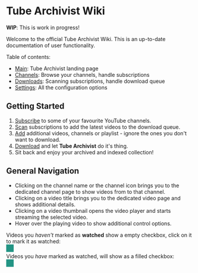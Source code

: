 # Tube Archivist Wiki

**WIP**: This is work in progress!

Welcome to the official Tube Archivist Wiki. This is an up-to-date documentation of user functionality.

Table of contents:
* [Main](Main.md): Tube Archivist landing page
* [Channels](Channels.md): Browse your channels, handle subscriptions
* [Downloads](Downloads.md): Scanning subscriptions, handle download queue
* [Settings](Settings.md): All the configuration options

## Getting Started
1. [Subscribe](Channels.md#channels-overview) to some of your favourite YouTube channels.
2. [Scan](Downloads.md#rescan-subscriptions) subscriptions to add the latest videos to the download queue.
3. [Add](Downloads.md#add-to-download-queue) additional videos, channels or playlist - ignore the ones you don't want to download.
4. [Download](Downloads.md#download-queue) and let **Tube Archivist** do it's thing.
5. Sit back and enjoy your archived and indexed collection!

## General Navigation
* Clicking on the channel name or the channel icon brings you to the dedicated channel page to show videos from to that channel.
* Clicking on a video title brings you to the dedicated video page and shows additional details.
* Clicking on a video thumbnail opens the video player and starts streaming the selected video.
* Hover over the playing video to show additional control options.

Videos you *haven't* marked as **watched** show a empty checkbox, click on it to mark it as watched:   
<img src="../tubearchivist/static/img/icon-unseen.svg?raw=true" alt="unseen icon" width="20px" style="filter:invert(50%) sepia(9%) saturate(2940%) hue-rotate(122deg) brightness(94%) contrast(90%);">  
Videos you *have* marked as watched, will show as a filled checkbox:  
<img src="../tubearchivist/static/img/icon-seen.svg?raw=true" alt="seen icon" width="20px" style="filter:invert(50%) sepia(9%) saturate(2940%) hue-rotate(122deg) brightness(94%) contrast(90%);">  